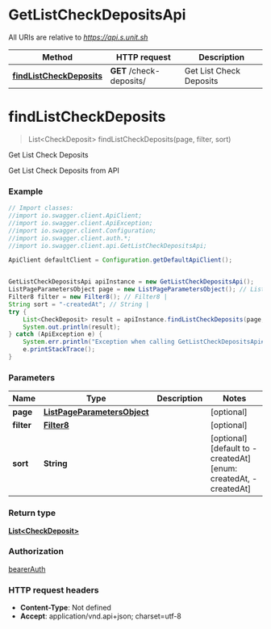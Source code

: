 # GetListCheckDepositsApi

All URIs are relative to *https://api.s.unit.sh*

Method | HTTP request | Description
------------- | ------------- | -------------
[**findListCheckDeposits**](GetListCheckDepositsApi.md#findListCheckDeposits) | **GET** /check-deposits/ | Get List Check Deposits

<a name="findListCheckDeposits"></a>
# **findListCheckDeposits**
> List&lt;CheckDeposit&gt; findListCheckDeposits(page, filter, sort)

Get List Check Deposits

Get List Check Deposits from API 

### Example
```java
// Import classes:
//import io.swagger.client.ApiClient;
//import io.swagger.client.ApiException;
//import io.swagger.client.Configuration;
//import io.swagger.client.auth.*;
//import io.swagger.client.api.GetListCheckDepositsApi;

ApiClient defaultClient = Configuration.getDefaultApiClient();


GetListCheckDepositsApi apiInstance = new GetListCheckDepositsApi();
ListPageParametersObject page = new ListPageParametersObject(); // ListPageParametersObject | 
Filter8 filter = new Filter8(); // Filter8 | 
String sort = "-createdAt"; // String | 
try {
    List<CheckDeposit> result = apiInstance.findListCheckDeposits(page, filter, sort);
    System.out.println(result);
} catch (ApiException e) {
    System.err.println("Exception when calling GetListCheckDepositsApi#findListCheckDeposits");
    e.printStackTrace();
}
```

### Parameters

Name | Type | Description  | Notes
------------- | ------------- | ------------- | -------------
 **page** | [**ListPageParametersObject**](.md)|  | [optional]
 **filter** | [**Filter8**](.md)|  | [optional]
 **sort** | **String**|  | [optional] [default to -createdAt] [enum: createdAt, -createdAt]

### Return type

[**List&lt;CheckDeposit&gt;**](CheckDeposit.md)

### Authorization

[bearerAuth](../README.md#bearerAuth)

### HTTP request headers

 - **Content-Type**: Not defined
 - **Accept**: application/vnd.api+json; charset=utf-8

